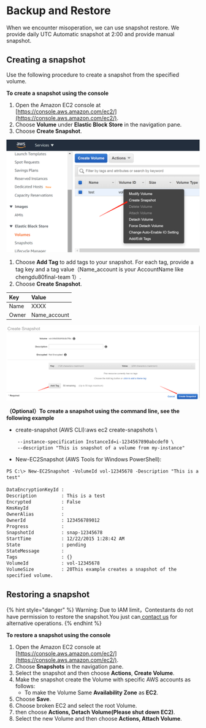 # Backup and Restore

When we encounter misoperation, we can use snapshot restore. We provide daily UTC Automatic snapshot at 2:00 and provide manual snapshot.

## Creating a snapshot <a id="ebs-create-snapshot"></a>

Use the following procedure to create a snapshot from the specified volume.

**To create a snapshot using the console**

1. Open the Amazon EC2 console at [https://console.aws.amazon.com/ec2/](https://console.aws.amazon.com/ec2/).
2. Choose **Volume** under **Elastic Block Store** in the navigation pane.
3. Choose **Create Snapshot**.

![](../../.gitbook/assets/image%20%2865%29.png)

1. Choose **Add Tag** to add tags to your snapshot. For each tag, provide a tag key and a tag value（Name\_account is your AccountName like chengdu80final-team 1）.
2. Choose **Create Snapshot**.

| Key | Value |
| :--- | :--- |
| Name | XXXX |
| Owner | Name\_account |

![](../../.gitbook/assets/image%20%2866%29.png)

**（Optional）To create a snapshot using the command line, see the following example**

* create-snapshot \(AWS CLI\):aws ec2 create-snapshots \

```text
    --instance-specification InstanceId=i-1234567890abcdef0 \
    --description "This is snapshot of a volume from my-instance"
```

* New-EC2Snapshot \(AWS Tools for Windows PowerShell\):

```text
PS C:\> New-EC2Snapshot -VolumeId vol-12345678 -Description "This is a test"

DataEncryptionKeyId :
Description         : This is a test
Encrypted           : False
KmsKeyId            :
OwnerAlias          :
OwnerId             : 123456789012
Progress            :
SnapshotId          : snap-12345678
StartTime           : 12/22/2015 1:28:42 AM
State               : pending
StateMessage        :
Tags                : {}
VolumeId            : vol-12345678
VolumeSize          : 20This example creates a snapshot of the specified volume.
```

## Restoring a snapshot <a id="ebs-create-snapshot"></a>

{% hint style="danger" %}
Warning: Due to IAM limit，Contestants do not have permission to restore the snapshot.You just can[ contact us](../../tech-support/online-support.md) for alternative operations.
{% endhint %}

**To restore a snapshot using the console**

1. Open the Amazon EC2 console at [https://console.aws.amazon.com/ec2/](https://console.aws.amazon.com/ec2/).
2. Choose **Snapshots** in the navigation pane.
3. Select the snapshot and then choose **Actions**, **Create Volume**.
4. Make the snapshot create the Volume with specific AWS accounts as follows:
   * To make the Volume  Same **Availability Zone** as **EC2**.
5. Choose **Save**.
6. Choose broken EC2 and select the root Volume.
7. then choose **Actions, Detach Volume\(Please shut down EC2\)**.
8. Select the new Volume and then choose **Actions,  Attach Volume**.

